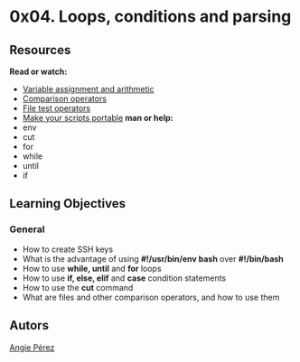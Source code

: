 # 0x04. Loops, conditions and parsing #
## Resources ##
**Read or watch:**
* [Variable assignment and arithmetic](https://tldp.org/LDP/abs/html/ops.html)
* [Comparison operators](https://tldp.org/LDP/abs/html/comparison-ops.html)
* [File test operators](https://tldp.org/LDP/abs/html/fto.html)
* [Make your scripts portable](https://www.cyberciti.biz/tips/finding-bash-perl-python-portably-using-env.html)
**man or help:**
* env
* cut
* for
* while
* until
* if
## Learning Objectives ##
### General ###
* How to create SSH keys
* What is the advantage of using **#!/usr/bin/env bash** over **#!/bin/bash**
* How to use **while, until** and **for** loops
* How to use **if, else, elif** and **case** condition statements
* How to use the **cut** command
* What are files and other comparison operators, and how to use them
## Autors ##
[Angie Pérez](https://twitter.com/xiommyperez)
